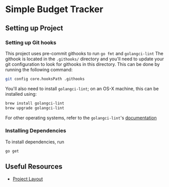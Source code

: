 # Simple Budget Tracker

## Setting up Project

### Setting up Git hooks

This project uses pre-commit githooks to run `go fmt` and `golangci-lint`
The githook is located in the `.githooks/` directory and you'll need to update your git configuration to look for githooks in this directory. This can be done by running the following command:

```sh
git config core.hooksPath .githooks
```

You'll also need to install `golangci-lint`; on an OS-X machine, this can be installed using:

```sh
brew install golangci-lint
brew upgrade golangci-lint
```

For other operating systems, refer to the `golangci-lint`'s [documentation](https://golangci-lint.run/usage/install/#local-installation)

### Installing Dependencies

To install dependencies, run

```
go get
```

## Useful Resources

- [Project Layout](https://github.com/golang-standards/project-layout)
